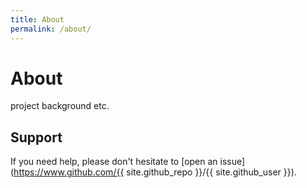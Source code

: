 ```yaml
---
title: About
permalink: /about/
---
```


# About

project background etc.

## Support

If you need help, please don't hesitate to [open an issue](https://www.github.com/{{ site.github_repo }}/{{ site.github_user }}).

